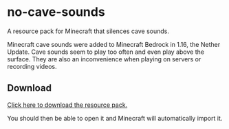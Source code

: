 # no-cave-sounds
A resource pack for Minecraft that silences cave sounds.

Minecraft cave sounds were added to Minecraft Bedrock in 1.16, the Nether Update. Cave sounds seem to play too often and even play above the surface. They are also an inconvenience when playing on servers or recording videos.
## Download
[Click here to download the resource pack.](https://github.com/jmkeol/no-cave-sounds/releases/)

You should then be able to open it and Minecraft will automatically import it.